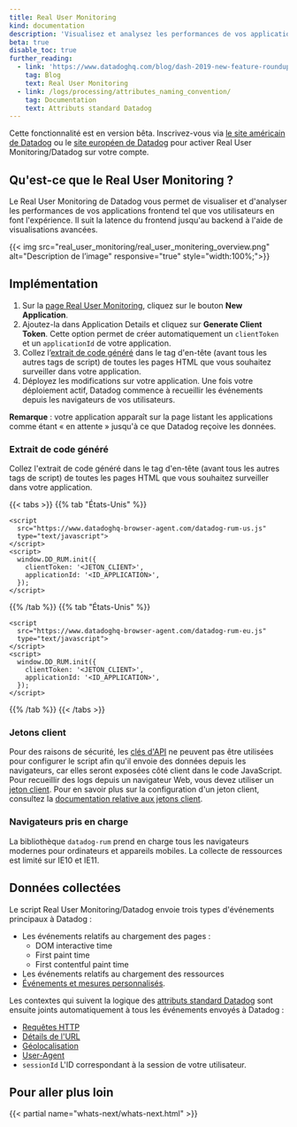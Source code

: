 ```yaml
---
title: Real User Monitoring
kind: documentation
description: 'Visualisez et analysez les performances de vos applications frontend, telles qu''elles sont perçues par vos utilisateurs.'
beta: true
disable_toc: true
further_reading:
  - link: 'https://www.datadoghq.com/blog/dash-2019-new-feature-roundup/#real-user-monitoring'
    tag: Blog
    text: Real User Monitoring
  - link: /logs/processing/attributes_naming_convention/
    tag: Documentation
    text: Attributs standard Datadog
---
```

<div class="alert alert-warning">
Cette fonctionnalité est en version bêta. Inscrivez-vous via <a href="https://app.datadoghq.com/rum/2019signup">le site américain de Datadog</a> ou le <a href="https://app.datadoghq.eu/rum/2019signup">site européen de Datadog</a> pour activer Real User Monitoring/Datadog sur votre compte.
</div>

## Qu'est-ce que le Real User Monitoring ?

Le Real User Monitoring de Datadog vous permet de visualiser et d'analyser les performances de vos applications frontend tel que vos utilisateurs en font l'expérience. Il suit la latence du frontend jusqu'au backend à l'aide de visualisations avancées.

{{< img src="real_user_monitoring/real_user_monitering_overview.png" alt="Description de l’image" responsive="true" style="width:100%;">}}

## Implémentation

1. Sur la [page Real User Monitoring][1], cliquez sur le bouton **New Application**.
2. Ajoutez-la dans Application Details et cliquez sur **Generate Client Token**. Cette option permet de créer automatiquement un `clientToken` et un `applicationId` de votre application.
3. Collez l’[extrait de code généré](#extrait-de-code-genere) dans le tag d'en-tête (avant tous les autres tags de script) de toutes les pages HTML que vous souhaitez surveiller dans votre application.
4. Déployez les modifications sur votre application. Une fois votre déploiement actif, Datadog commence à recueillir les événements depuis les navigateurs de vos utilisateurs.

**Remarque** : votre application apparaît sur la page listant les applications comme étant « en attente » jusqu'à ce que Datadog reçoive les données.

### Extrait de code généré

Collez l'extrait de code généré dans le tag d'en-tête (avant tous les autres tags de script) de toutes les pages HTML que vous souhaitez surveiller dans votre application.

{{< tabs >}}
{{% tab "États-Unis" %}}

```
<script
  src="https://www.datadoghq-browser-agent.com/datadog-rum-us.js"
  type="text/javascript">
</script>
<script>
  window.DD_RUM.init({
    clientToken: '<JETON_CLIENT>',
    applicationId: '<ID_APPLICATION>',
  });
</script>
```

{{% /tab %}}
{{% tab "États-Unis" %}}

```
<script
  src="https://www.datadoghq-browser-agent.com/datadog-rum-eu.js"
  type="text/javascript">
</script>
<script>
  window.DD_RUM.init({
    clientToken: '<JETON_CLIENT>',
    applicationId: '<ID_APPLICATION>',
  });
</script>
```

{{% /tab %}}
{{< /tabs >}}

### Jetons client

Pour des raisons de sécurité, les [clés d'API][2] ne peuvent pas être utilisées pour configurer le script afin qu'il envoie des données depuis les navigateurs, car elles seront exposées côté client dans le code JavaScript. Pour recueillir des logs depuis un navigateur Web, vous devez utiliser un [jeton client][3]. Pour en savoir plus sur la configuration d'un jeton client, consultez la [documentation relative aux jetons client][3].

### Navigateurs pris en charge

La bibliothèque `datadog-rum` prend en charge tous les navigateurs modernes pour ordinateurs et appareils mobiles. La collecte de ressources est limité sur IE10 et IE11.

## Données collectées

Le script Real User Monitoring/Datadog envoie trois types d'événements principaux à Datadog :

- Les événements relatifs au chargement des pages :
    - DOM interactive time
    - First paint time
    - First contentful paint time
- Les événements relatifs au chargement des ressources
- [Événements et mesures personnalisés][4].

Les contextes qui suivent la logique des [attributs standard Datadog][5] sont ensuite joints automatiquement à tous les événements envoyés à Datadog :

* [Requêtes HTTP][6]
* [Détails de l'URL][7]
* [Géolocalisation][8]
* [User-Agent][9]
* `sessionId`   L'ID correspondant à la session de votre utilisateur.

## Pour aller plus loin

{{< partial name="whats-next/whats-next.html" >}}

[1]: https://app.datadoghq.com/rum
[2]: /fr/account_management/api-app-keys/#api-keys
[3]: /fr/account_management/api-app-keys/#client-tokens
[4]: /fr/logs/log_collection/javascript/?tab=us#send-a-custom-log-entry
[5]: /fr/logs/processing/attributes_naming_convention
[6]: /fr/logs/processing/attributes_naming_convention/#http-requests
[7]: /fr/logs/processing/attributes_naming_convention/#url-details-attributes
[8]: /fr/logs/processing/attributes_naming_convention/#geolocation
[9]: /fr/logs/processing/attributes_naming_convention/#user-agent-attributes
